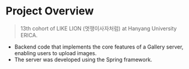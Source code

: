 # Project Overview
> 13th cohort of LIKE LION (멋쟁이사자처럼) at Hanyang University ERICA.

- Backend code that implements the core features of a Gallery server, enabling users to upload images. 
- The server was developed using the Spring framework.



